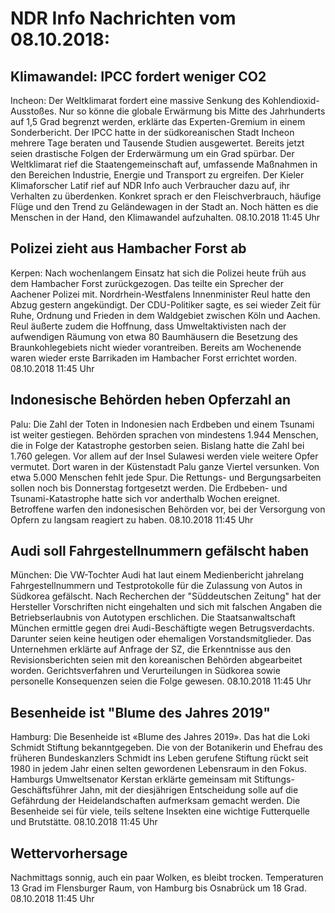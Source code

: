 # NDR Info Nachrichten vom 08.10.2018:


## Klimawandel: IPCC fordert weniger CO2
Incheon: Der Weltklimarat fordert eine massive Senkung des Kohlendioxid-Ausstoßes. Nur so könne die globale Erwärmung bis Mitte des Jahrhunderts auf 1,5 Grad begrenzt werden, erklärte das Experten-Gremium in einem Sonderbericht. Der IPCC hatte in der südkoreanischen Stadt Incheon mehrere Tage beraten und Tausende Studien ausgewertet. Bereits jetzt seien drastische Folgen der Erderwärmung um ein Grad spürbar. Der Weltklimarat rief die Staatengemeinschaft auf, umfassende Maßnahmen in den Bereichen Industrie, Energie und Transport zu ergreifen. Der Kieler Klimaforscher Latif rief auf NDR Info auch Verbraucher dazu auf, ihr Verhalten zu überdenken. Konkret sprach er den Fleischverbrauch, häufige Flüge und den Trend zu Geländewagen in der Stadt an. Noch hätten es die Menschen in der Hand, den Klimawandel aufzuhalten. 08.10.2018 11:45 Uhr 

## Polizei zieht aus Hambacher Forst ab
Kerpen: Nach wochenlangem Einsatz hat sich die Polizei heute früh aus dem Hambacher Forst zurückgezogen. Das teilte ein Sprecher der Aachener Polizei mit. Nordrhein-Westfalens Innenminister Reul hatte den Abzug gestern angekündigt. Der CDU-Politiker sagte, es sei wieder Zeit für Ruhe, Ordnung und Frieden in dem Waldgebiet zwischen Köln und Aachen. Reul äußerte zudem die Hoffnung, dass Umweltaktivisten nach der aufwendigen Räumung von etwa 80 Baumhäusern die Besetzung des Braunkohlegebiets nicht wieder vorantreiben. Bereits am Wochenende waren wieder erste Barrikaden im Hambacher Forst errichtet worden. 08.10.2018 11:45 Uhr 

## Indonesische Behörden heben Opferzahl an
Palu: Die Zahl der Toten in Indonesien nach Erdbeben und einem Tsunami ist weiter gestiegen. Behörden sprachen von mindestens 1.944 Menschen, die in Folge der Katastrophe gestorben seien. Bislang hatte die Zahl bei 1.760 gelegen. Vor allem auf der Insel Sulawesi werden viele weitere Opfer vermutet. Dort waren in der Küstenstadt Palu ganze Viertel versunken. Von etwa 5.000 Menschen fehlt jede Spur. Die Rettungs- und Bergungsarbeiten sollen noch bis Donnerstag fortgesetzt werden. Die Erdbeben- und Tsunami-Katastrophe hatte sich vor anderthalb Wochen ereignet. Betroffene warfen den indonesischen Behörden vor, bei der Versorgung von Opfern zu langsam reagiert zu haben. 08.10.2018 11:45 Uhr 

## Audi soll Fahrgestellnummern gefälscht haben
München: Die VW-Tochter Audi hat laut einem Medienbericht jahrelang Fahrgestellnummern und Testprotokolle für die Zulassung von Autos in Südkorea gefälscht. Nach Recherchen der "Süddeutschen Zeitung" hat der Hersteller Vorschriften nicht eingehalten und sich mit falschen Angaben die Betriebserlaubnis von Autotypen erschlichen. Die Staatsanwaltschaft München ermittle gegen drei Audi-Beschäftigte wegen Betrugsverdachts. Darunter seien keine heutigen oder ehemaligen Vorstandsmitglieder. Das Unternehmen erklärte auf Anfrage der SZ, die Erkenntnisse aus den Revisionsberichten seien mit den koreanischen Behörden abgearbeitet worden. Gerichtsverfahren und Verurteilungen in Südkorea sowie personelle Konsequenzen seien die Folge gewesen. 08.10.2018 11:45 Uhr 

## Besenheide ist "Blume des Jahres 2019"
Hamburg: 	Die Besenheide ist «Blume des Jahres 2019». Das hat die Loki Schmidt Stiftung bekanntgegeben. Die von der Botanikerin und Ehefrau des früheren Bundeskanzlers Schmidt ins Leben gerufene Stiftung rückt seit 1980 in jedem Jahr einen selten gewordenen Lebensraum in den Fokus. Hamburgs Umweltsenator Kerstan erklärte gemeinsam mit Stiftungs-Geschäftsführer Jahn, mit der diesjährigen Entscheidung solle auf die Gefährdung der Heidelandschaften aufmerksam gemacht werden. Die Besenheide sei für viele, teils seltene Insekten eine wichtige Futterquelle und Brutstätte. 08.10.2018 11:45 Uhr 

## Wettervorhersage
Nachmittags sonnig, auch ein paar Wolken, es bleibt trocken. Temperaturen 13 Grad im Flensburger Raum, von Hamburg bis Osnabrück um 18 Grad. 08.10.2018 11:45 Uhr 
